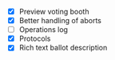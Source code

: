 - [x] Preview voting booth
- [x] Better handling of aborts
- [ ] Operations log
- [x] Protocols
- [x] Rich text ballot description

